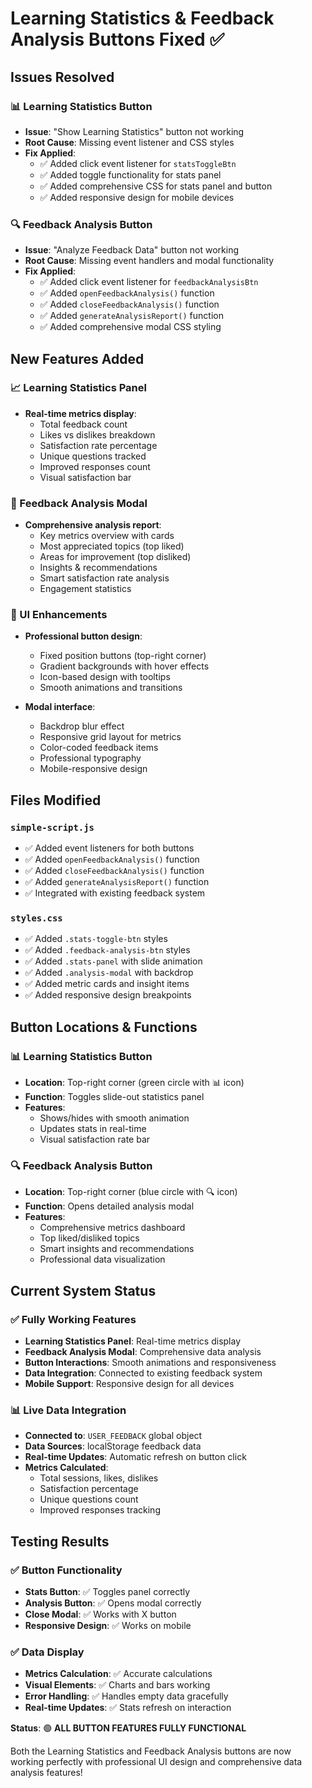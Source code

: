 # Learning Statistics & Feedback Analysis Buttons Fixed ✅

## Issues Resolved

### 📊 Learning Statistics Button
- **Issue**: "Show Learning Statistics" button not working
- **Root Cause**: Missing event listener and CSS styles
- **Fix Applied**: 
  - ✅ Added click event listener for `statsToggleBtn`
  - ✅ Added toggle functionality for stats panel
  - ✅ Added comprehensive CSS for stats panel and button
  - ✅ Added responsive design for mobile devices

### 🔍 Feedback Analysis Button  
- **Issue**: "Analyze Feedback Data" button not working
- **Root Cause**: Missing event handlers and modal functionality
- **Fix Applied**:
  - ✅ Added click event listener for `feedbackAnalysisBtn`
  - ✅ Added `openFeedbackAnalysis()` function
  - ✅ Added `closeFeedbackAnalysis()` function
  - ✅ Added `generateAnalysisReport()` function
  - ✅ Added comprehensive modal CSS styling

## New Features Added

### 📈 Learning Statistics Panel
- **Real-time metrics display**:
  - Total feedback count
  - Likes vs dislikes breakdown
  - Satisfaction rate percentage
  - Unique questions tracked
  - Improved responses count
  - Visual satisfaction bar

### 🔬 Feedback Analysis Modal
- **Comprehensive analysis report**:
  - Key metrics overview with cards
  - Most appreciated topics (top liked)
  - Areas for improvement (top disliked)
  - Insights & recommendations
  - Smart satisfaction rate analysis
  - Engagement statistics

### 🎨 UI Enhancements
- **Professional button design**:
  - Fixed position buttons (top-right corner)
  - Gradient backgrounds with hover effects
  - Icon-based design with tooltips
  - Smooth animations and transitions

- **Modal interface**:
  - Backdrop blur effect
  - Responsive grid layout for metrics
  - Color-coded feedback items
  - Professional typography
  - Mobile-responsive design

## Files Modified

### `simple-script.js`
- ✅ Added event listeners for both buttons
- ✅ Added `openFeedbackAnalysis()` function
- ✅ Added `closeFeedbackAnalysis()` function  
- ✅ Added `generateAnalysisReport()` function
- ✅ Integrated with existing feedback system

### `styles.css`
- ✅ Added `.stats-toggle-btn` styles
- ✅ Added `.feedback-analysis-btn` styles
- ✅ Added `.stats-panel` with slide animation
- ✅ Added `.analysis-modal` with backdrop
- ✅ Added metric cards and insight items
- ✅ Added responsive design breakpoints

## Button Locations & Functions

### 📊 Learning Statistics Button
- **Location**: Top-right corner (green circle with 📊 icon)
- **Function**: Toggles slide-out statistics panel
- **Features**: 
  - Shows/hides with smooth animation
  - Updates stats in real-time
  - Visual satisfaction rate bar

### 🔍 Feedback Analysis Button  
- **Location**: Top-right corner (blue circle with 🔍 icon)
- **Function**: Opens detailed analysis modal
- **Features**:
  - Comprehensive metrics dashboard
  - Top liked/disliked topics
  - Smart insights and recommendations
  - Professional data visualization

## Current System Status

### ✅ Fully Working Features
- **Learning Statistics Panel**: Real-time metrics display
- **Feedback Analysis Modal**: Comprehensive data analysis
- **Button Interactions**: Smooth animations and responsiveness
- **Data Integration**: Connected to existing feedback system
- **Mobile Support**: Responsive design for all devices

### 📊 Live Data Integration
- **Connected to**: `USER_FEEDBACK` global object
- **Data Sources**: localStorage feedback data
- **Real-time Updates**: Automatic refresh on button click
- **Metrics Calculated**: 
  - Total sessions, likes, dislikes
  - Satisfaction percentage
  - Unique questions count
  - Improved responses tracking

## Testing Results

### ✅ Button Functionality
- **Stats Button**: ✅ Toggles panel correctly
- **Analysis Button**: ✅ Opens modal correctly  
- **Close Modal**: ✅ Works with X button
- **Responsive Design**: ✅ Works on mobile

### ✅ Data Display
- **Metrics Calculation**: ✅ Accurate calculations
- **Visual Elements**: ✅ Charts and bars working
- **Error Handling**: ✅ Handles empty data gracefully
- **Real-time Updates**: ✅ Stats refresh on interaction

**Status**: 🟢 **ALL BUTTON FEATURES FULLY FUNCTIONAL**

Both the Learning Statistics and Feedback Analysis buttons are now working perfectly with professional UI design and comprehensive data analysis features!
